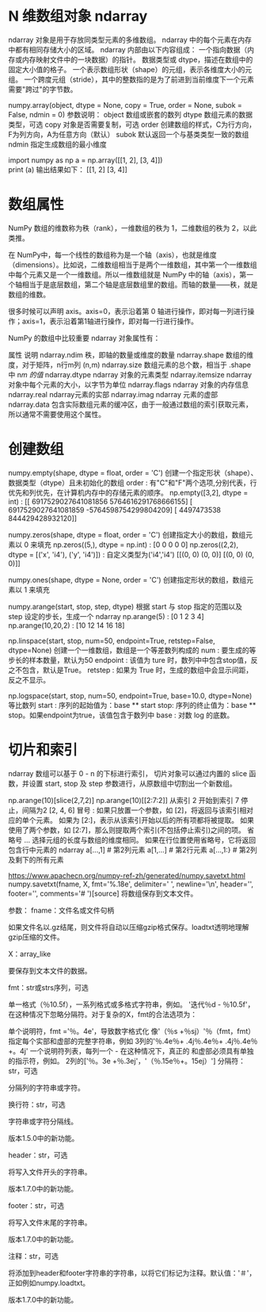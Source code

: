 ﻿#   N 维数组对象 ndarray
ndarray 对象是用于存放同类型元素的多维数组。
ndarray 中的每个元素在内存中都有相同存储大小的区域。
ndarray 内部由以下内容组成：
    一个指向数据（内存或内存映射文件中的一块数据）的指针。
    数据类型或 dtype，描述在数组中的固定大小值的格子。
    一个表示数组形状（shape）的元组，表示各维度大小的元组。
    一个跨度元组（stride），其中的整数指的是为了前进到当前维度下一个元素需要"跨过"的字节数。

numpy.array(object, dtype = None, copy = True, order = None, subok = False, ndmin = 0)
参数说明：
object  数组或嵌套的数列
dtype   数组元素的数据类型，可选
copy    对象是否需要复制，可选
order   创建数组的样式，C为行方向，F为列方向，A为任意方向（默认）
subok   默认返回一个与基类类型一致的数组
ndmin   指定生成数组的最小维度

import numpy as np 
a = np.array([[1,  2],  [3,  4]])  
print (a)
输出结果如下：
[[1, 2] 
 [3, 4]]


 #  数组属性
 NumPy 数组的维数称为秩（rank），一维数组的秩为 1，二维数组的秩为 2，以此类推。

在 NumPy中，每一个线性的数组称为是一个轴（axis），也就是维度（dimensions）。比如说，二维数组相当于是两个一维数组，其中第一个一维数组中每个元素又是一个一维数组。所以一维数组就是 NumPy 中的轴（axis），第一个轴相当于是底层数组，第二个轴是底层数组里的数组。而轴的数量——秩，就是数组的维数。

很多时候可以声明 axis。axis=0，表示沿着第 0 轴进行操作，即对每一列进行操作；axis=1，表示沿着第1轴进行操作，即对每一行进行操作。

NumPy 的数组中比较重要 ndarray 对象属性有：

属性  说明
ndarray.ndim    秩，即轴的数量或维度的数量
ndarray.shape   数组的维度，对于矩阵，n行m列 (n,m)
ndarray.size    数组元素的总个数，相当于 .shape 中 n*m 的值*
ndarray.dtype   ndarray 对象的元素类型
ndarray.itemsize    ndarray 对象中每个元素的大小，以字节为单位
ndarray.flags   ndarray 对象的内存信息
ndarray.real    ndarray元素的实部
ndarray.imag    ndarray 元素的虚部
ndarray.data    包含实际数组元素的缓冲区，由于一般通过数组的索引获取元素，所以通常不需要使用这个属性。



#   创建数组
numpy.empty(shape, dtype = float, order = 'C')
    创建一个指定形状（shape）、数据类型（dtype）且未初始化的数组
    order : 有"C"和"F"两个选项,分别代表，行优先和列优先，在计算机内存中的存储元素的顺序。
    np.empty([3,2], dtype = int) : [[ 6917529027641081856  5764616291768666155]
                                    [ 6917529027641081859 -5764598754299804209]
                                    [          4497473538      844429428932120]]

numpy.zeros(shape, dtype = float, order = 'C')
    创建指定大小的数组，数组元素以 0 来填充
    np.zeros((5,), dtype = np.int) : [0 0 0 0 0]
    np.zeros((2,2), dtype = [('x', 'i4'), ('y', 'i4')]) : 
        自定义类型为('i4','i4')
            [[(0, 0) (0, 0)]
             [(0, 0) (0, 0)]]

numpy.ones(shape, dtype = None, order = 'C')
    创建指定形状的数组，数组元素以 1 来填充


numpy.arange(start, stop, step, dtype)
    根据 start 与 stop 指定的范围以及 step 设定的步长，生成一个 ndarray
    np.arange(5) : [0  1  2  3  4]
    np.arange(10,20,2) : [10  12  14  16  18]

np.linspace(start, stop, num=50, endpoint=True, retstep=False, dtype=None)
    创建一个一维数组，数组是一个等差数列构成的
    num : 要生成的等步长的样本数量，默认为50
    endpoint : 该值为 ture 时，数列中中包含stop值，反之不包含，默认是True。
    retstep : 如果为 True 时，生成的数组中会显示间距，反之不显示。

np.logspace(start, stop, num=50, endpoint=True, base=10.0, dtype=None)
    等比数列
    start : 序列的起始值为：base ** start
    stop: 序列的终止值为：base ** stop。如果endpoint为true，该值包含于数列中
    base : 对数 log 的底数。





#   切片和索引
ndarray 数组可以基于 0 - n 的下标进行索引，
切片对象可以通过内置的 slice 函数，并设置 start, stop 及 step 参数进行，从原数组中切割出一个新数组。

np.arange(10)[slice(2,7,2)]
np.arange(10)[[2:7:2]]
    从索引 2 开始到索引 7 停止，间隔为2
    [2, 4, 6]
冒号 : 
    如果只放置一个参数，如 [2]，将返回与该索引相对应的单个元素。
    如果为 [2:]，表示从该索引开始以后的所有项都将被提取。
    如果使用了两个参数，如 [2:7]，那么则提取两个索引(不包括停止索引)之间的项。
省略号 …
    选择元组的长度与数组的维度相同。 如果在行位置使用省略号，它将返回包含行中元素的 ndarray
    a[...,1]  # 第2列元素
    a[1,...]  # 第2行元素
    a[...,1:} # 第2列及剩下的所有元素









https://www.apachecn.org/numpy-ref-zh/generated/numpy.savetxt.html
numpy.savetxt(fname, X, fmt='%.18e', delimiter=' ', newline='\n', header='', footer='', comments='# ')[source]
将数组保存到文本文件。

参数： 
fname：文件名或文件句柄

如果文件名以.gz结尾，则文件将自动以压缩gzip格式保存。loadtxt透明地理解gzip压缩的文件。

X：array_like

要保存到文本文件的数据。

fmt：str或strs序列，可选

单一格式（％10.5f），一系列格式或多格式字符串，例如。 '迭代％d - ％10.5f'，在这种情况下忽略分隔符。对于复杂的X，fmt的合法选项为：

单个说明符，fmt ='％。4e'，导致数字格式化
像'（％s +％sj）'％（fmt，fmt）
指定每个实部和虚部的完整字符串，例如
3列的'％.4e％+ .4j％.4e％+ .4j％.4e％+。4j'
一个说明符列表，每列一个 - 在这种情况下，真正的
和虚部必须具有单独的指示符，例如。 2列的['％。3e +％.3ej'，'（％.15e％+。15ej）']
分隔符：str，可选

分隔列的字符串或字符。

换行符：str，可选

字符串或字符分隔线。

版本1.5.0中的新功能。

header：str，可选

将写入文件开头的字符串。

版本1.7.0中的新功能。

footer：str，可选

将写入文件末尾的字符串。

版本1.7.0中的新功能。

注释：str，可选

将添加到header和footer字符串的字符串，以将它们标记为注释。默认值：'＃'，正如例如numpy.loadtxt。

版本1.7.0中的新功能。





